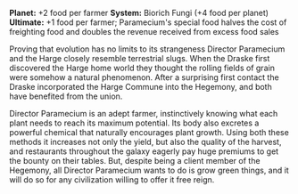 **Planet:** +2 food per farmer
**System:** Biorich Fungi (+4 food per planet)
**Ultimate:** +1 food per farmer; Paramecium's special food halves the cost of freighting food and doubles the revenue received from excess food sales

Proving that evolution has no limits to its strangeness Director Paramecium and the Harge closely resemble terrestrial slugs.  When the Draske first discovered the Harge home world they thought the rolling fields of grain were somehow a natural phenomenon.  After a surprising first contact the Draske incorporated the Harge Commune into the Hegemony, and both have benefited from the union.

Director Paramecium is an adept farmer, instinctively knowing what each plant needs to reach its maximum potential.  Its body also excretes a powerful chemical that naturally encourages plant growth.  Using both these methods it increases not only the yield, but also the quality of the harvest, and restaurants throughout the galaxy eagerly pay huge premiums to get the bounty on their tables.  But, despite being a client member of the Hegemony, all Director Paramecium wants to do is grow green things, and it will do so for any civilization willing to offer it free reign.